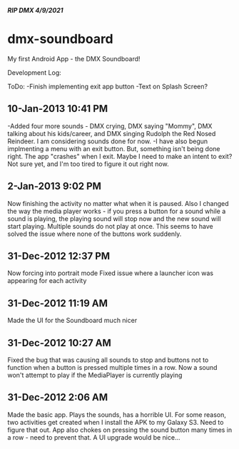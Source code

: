 ***RIP DMX 4/9/2021***

dmx-soundboard
==============

My first Android App - the DMX Soundboard!

Development Log:

ToDo:
-Finish implementing exit app button
-Text on Splash Screen?

10-Jan-2013 10:41 PM
-----------
-Added four more sounds - DMX crying, DMX saying "Mommy", DMX talking about his kids/career, and DMX singing Rudolph the Red Nosed Reindeer. I am considering sounds done for now.
-I have also begun implmenting a menu with an exit button. But, something isn't being done right. The app "crashes" when I exit. Maybe I need to make an intent to exit? Not sure yet, and I'm too tired to figure it out right now.

2-Jan-2013 9:02 PM
-----------
Now finishing the activity no matter what when it is paused. Also I changed the way the media player works - if you press a button for a sound while a sound is playing, the playing sound will stop now and the new sound will start playing. Multiple sounds do not play at once. This seems to have solved the issue where none of the buttons work suddenly.

31-Dec-2012 12:37 PM
------------
Now forcing into portrait mode
Fixed issue where a launcher icon was appearing for each activity

31-Dec-2012 11:19 AM
-------------
Made the UI for the Soundboard much nicer

31-Dec-2012 10:27 AM
-------------
Fixed the bug that was causing all sounds to stop and buttons not to function when a button is pressed multiple times in a row. Now a sound won't attempt to play if the MediaPlayer is currently playing

31-Dec-2012 2:06 AM
-------------
Made the basic app. Plays the sounds, has a horrible UI. For some reason, two activities get created when I install the APK to my Galaxy S3. Need to figure that out. App also chokes on pressing the sound button many times in a row - need to prevent that. A UI upgrade would be nice...
